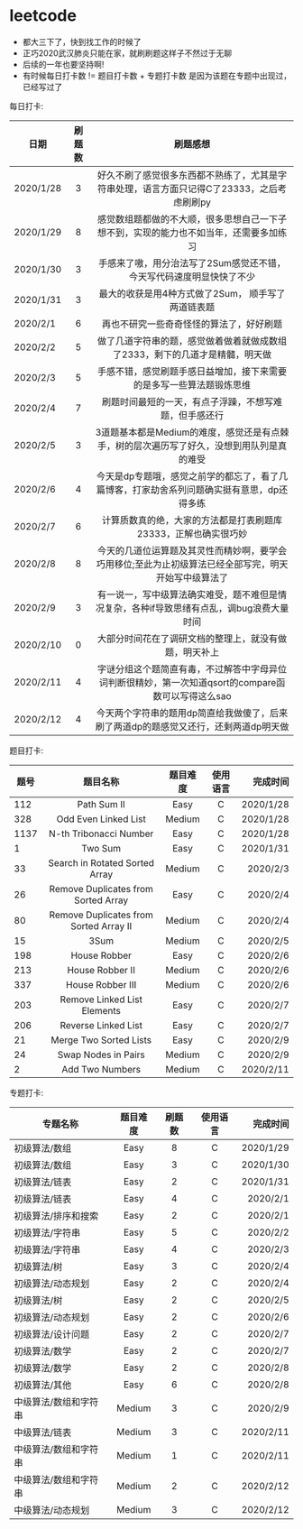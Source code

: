 # leetcode
* 都大三下了，快到找工作的时候了
* 正巧2020武汉肺炎只能在家，就刷刷题这样子不然过于无聊
* 后续的一年也要坚持啊!
* 有时候每日打卡数 != 题目打卡数 + 专题打卡数 是因为该题在专题中出现过，已经写过了

每日打卡:

| 日期 | 刷题数 | 刷题感想 |
| - | :-: | :-: |
| 2020/1/28  | 3 | 好久不刷了感觉很多东西都不熟练了，尤其是字符串处理，语言方面只记得C了23333，之后考虑刷刷py |
| 2020/1/29  | 8 | 感觉数组题都做的不大顺，很多思想自己一下子想不到，实现的能力也不如当年，还需要多加练习 |
| 2020/1/30  | 3 | 手感来了嗷，用分治法写了2Sum感觉还不错，今天写代码速度明显快快了不少 |
| 2020/1/31  | 3 | 最大的收获是用4种方式做了2Sum， 顺手写了两道链表题 |
| 2020/2/1   | 6 | 再也不研究一些奇奇怪怪的算法了，好好刷题 |
| 2020/2/2   | 5 | 做了几道字符串的题，感觉做着做着就做成数组了2333，剩下的几道才是精髓，明天做 |
| 2020/2/3   | 5 | 手感不错，感觉刷题手感日益增加，接下来需要的是多写一些算法题锻炼思维 |
| 2020/2/4   | 7 | 刷题时间最短的一天，有点子浮躁，不想写难题，但手感还行 |
| 2020/2/5   | 3 | 3道题基本都是Medium的难度，感觉还是有点棘手，树的层次遍历写了好久，没想到用队列是真的难受 |
| 2020/2/6   | 4 | 今天是dp专题哦，感觉之前学的都忘了，看了几篇博客，打家劫舍系列问题确实挺有意思，dp还得多练 |
| 2020/2/7   | 6 | 计算质数真的绝，大家的方法都是打表刷题库23333，正解也确实很巧妙 |
| 2020/2/8   | 8 | 今天的几道位运算题及其灵性而精妙啊，要学会巧用移位;至此为止初级算法已经全部写完，明天开始写中级算法了 |
| 2020/2/9   | 3 | 有一说一，写中级算法确实难受，题不难但是情况复杂，各种if导致思绪有点乱，调bug浪费大量时间 |
| 2020/2/10   | 0 | 大部分时间花在了调研文档的整理上，就没有做题，明天补上 |
| 2020/2/11   | 4 | 字谜分组这个题简直有毒，不过解答中字母异位词判断很精妙，第一次知道qsort的compare函数可以写得这么sao |
| 2020/2/12   | 4 | 今天两个字符串的题用dp简直给我做傻了，后来刷了两道dp的题感觉又还行，还剩两道dp明天做 |


题目打卡:

| 题号 | 题目名称 | 题目难度 | 使用语言 | 完成时间 |
| - | :-: | :-: | :-: | -: |
| 112  |  Path Sum II | Easy |  C  | 2020/1/28 |
| 328  |Odd Even Linked List| Medium | C | 2020/1/28 |
| 1137 |  N-th Tribonacci Number | Easy | C | 2020/1/28 |
| 1 |  Two Sum | Easy | C | 2020/1/31 |
| 33 |  Search in Rotated Sorted Array | Medium | C | 2020/2/3 |
| 26 |  Remove Duplicates from Sorted Array | Easy | C | 2020/2/4 |
| 80 |  Remove Duplicates from Sorted Array II | Medium | C | 2020/2/4 |
| 15 |  3Sum | Medium | C | 2020/2/5 |
| 198 |  House Robber | Easy | C | 2020/2/6 |
| 213 |  House Robber II | Medium | C | 2020/2/6 |
| 337 |  House Robber III | Medium | C | 2020/2/6 |
| 203 |  Remove Linked List Elements | Easy | C | 2020/2/7 |
| 206 |  Reverse Linked List | Easy | C | 2020/2/7 |
| 21 | Merge Two Sorted Lists | Easy | C | 2020/2/9 |
| 24 | Swap Nodes in Pairs | Medium | C | 2020/2/9 |
| 2  | Add Two Numbers | Medium | C | 2020/2/11 |


专题打卡:

| 专题名称 | 题目难度 | 刷题数 | 使用语言 | 完成时间 |
| - | :-: | :-: | :-: | -: |
| 初级算法/数组 | Easy | 8 | C | 2020/1/29 |
| 初级算法/数组 | Easy | 3 | C | 2020/1/30 |
| 初级算法/链表 | Easy | 2 | C | 2020/1/31 |
| 初级算法/链表 | Easy | 4 | C | 2020/2/1  |
| 初级算法/排序和搜索 | Easy | 2 | C | 2020/2/1  |
| 初级算法/字符串 | Easy | 5 | C | 2020/2/2  |
| 初级算法/字符串 | Easy | 4 | C | 2020/2/3  |
| 初级算法/树 | Easy | 3 | C | 2020/2/4  |
| 初级算法/动态规划 | Easy | 2 | C | 2020/2/4  |
| 初级算法/树 | Easy | 2 | C | 2020/2/5  |
| 初级算法/动态规划 | Easy | 2 | C | 2020/2/6  |
| 初级算法/设计问题 | Easy | 2 | C | 2020/2/7  |
| 初级算法/数学 | Easy | 2 | C | 2020/2/7  |
| 初级算法/数学 | Easy | 2 | C | 2020/2/8  |
| 初级算法/其他 | Easy | 6 | C | 2020/2/8  |
| 中级算法/数组和字符串 | Medium | 3 | C | 2020/2/9  |
| 中级算法/链表 | Medium | 3 | C | 2020/2/11  |
| 中级算法/数组和字符串 | Medium | 1 | C | 2020/2/11  |
| 中级算法/数组和字符串 | Medium | 2 | C | 2020/2/12  |
| 中级算法/动态规划 | Medium | 3 | C | 2020/2/12  |


